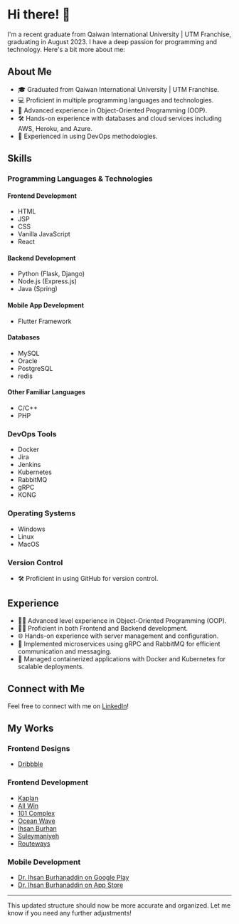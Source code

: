 # Hi there! 👋

I'm a recent graduate from Qaiwan International University | UTM Franchise, graduating in August 2023. I have a deep passion for programming and technology. Here's a bit more about me:

## About Me

- 🎓 Graduated from Qaiwan International University | UTM Franchise.
- 💻 Proficient in multiple programming languages and technologies.
- 🌟 Advanced experience in Object-Oriented Programming (OOP).
- 🛠️ Hands-on experience with databases and cloud services including AWS, Heroku, and Azure.
- 🚀 Experienced in using DevOps methodologies.

## Skills

### Programming Languages & Technologies

#### Frontend Development
- HTML
- JSP
- CSS
- Vanilla JavaScript
- React

#### Backend Development
- Python (Flask, Django)
- Node.js (Express.js)
- Java (Spring)

#### Mobile App Development
- Flutter Framework

#### Databases
- MySQL
- Oracle
- PostgreSQL
- redis

#### Other Familiar Languages
- C/C++
- PHP

### DevOps Tools
- Docker
- Jira
- Jenkins
- Kubernetes
- RabbitMQ
- gRPC
- KONG

### Operating Systems
- Windows
- Linux
- MacOS

### Version Control
- 🛠️ Proficient in using GitHub for version control.

## Experience

- 👨‍💻 Advanced level experience in Object-Oriented Programming (OOP).
- 👨‍💼 Proficient in both Frontend and Backend development.
- 🌐 Hands-on experience with server management and configuration.
- 🧩 Implemented microservices using gRPC and RabbitMQ for efficient communication and messaging.
- 🔄 Managed containerized applications with Docker and Kubernetes for scalable deployments.

## Connect with Me

Feel free to connect with me on [LinkedIn](https://www.linkedin.com/in/alan-ali-0948ba211/)!

## My Works

### Frontend Designs
- [Dribbble](https://dribbble.com/Sherlockian/shots)

### Frontend Development
- [Kaplan](https://kaplaniq.com/home)
- [All Win](https://all-win.co/)
- [101 Complex](https://101complex.com/)
- [Ocean Wave](https://ocean-wave.co/)
- [Ihsan Burhan](https://ihsanburhan.com/)
- [Suleymaniyeh](https://sulaimaniy.com/)
- [Routeways](https://Rccl.org/)

### Mobile Development
- [Dr. Ihsan Burhanaddin on Google Play](https://play.google.com/store/apps/details?id=com.smarthand.ihsanburhan__a&hl=en&gl=US)
- [Dr. Ihsan Burhanaddin on App Store](https://apps.apple.com/us/app/dr-ihsan-burhanaddin/id6476200266)

---

This updated structure should now be more accurate and organized. Let me know if you need any further adjustments!
